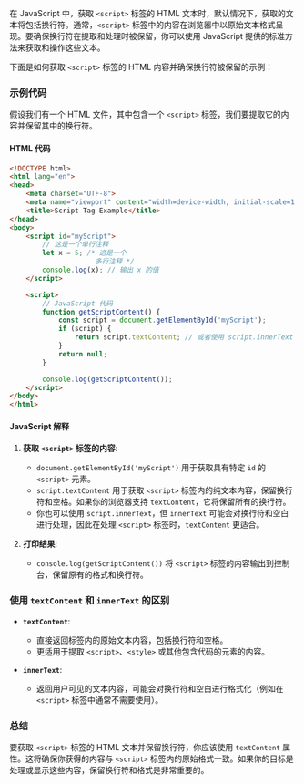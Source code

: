 在 JavaScript 中，获取 `<script>` 标签的 HTML 文本时，默认情况下，获取的文本将包括换行符。通常，`<script>` 标签中的内容在浏览器中以原始文本格式呈现。要确保换行符在提取和处理时被保留，你可以使用 JavaScript 提供的标准方法来获取和操作这些文本。

下面是如何获取 `<script>` 标签的 HTML 内容并确保换行符被保留的示例：

### 示例代码

假设我们有一个 HTML 文件，其中包含一个 `<script>` 标签，我们要提取它的内容并保留其中的换行符。

#### HTML 代码

```html
<!DOCTYPE html>
<html lang="en">
<head>
    <meta charset="UTF-8">
    <meta name="viewport" content="width=device-width, initial-scale=1.0">
    <title>Script Tag Example</title>
</head>
<body>
    <script id="myScript">
        // 这是一个单行注释
        let x = 5; /* 这是一个
                     多行注释 */
        console.log(x); // 输出 x 的值
    </script>

    <script>
        // JavaScript 代码
        function getScriptContent() {
            const script = document.getElementById('myScript');
            if (script) {
                return script.textContent; // 或者使用 script.innerText
            }
            return null;
        }

        console.log(getScriptContent());
    </script>
</body>
</html>
```

#### JavaScript 解释

1. **获取 `<script>` 标签的内容**:
   - `document.getElementById('myScript')` 用于获取具有特定 `id` 的 `<script>` 元素。
   - `script.textContent` 用于获取 `<script>` 标签内的纯文本内容，保留换行符和空格。如果你的浏览器支持 `textContent`，它将保留所有的换行符。
   - 你也可以使用 `script.innerText`，但 `innerText` 可能会对换行符和空白进行处理，因此在处理 `<script>` 标签时，`textContent` 更适合。

2. **打印结果**:
   - `console.log(getScriptContent())` 将 `<script>` 标签的内容输出到控制台，保留原有的格式和换行符。

### 使用 `textContent` 和 `innerText` 的区别

- **`textContent`**:
  - 直接返回标签内的原始文本内容，包括换行符和空格。
  - 更适用于提取 `<script>`、`<style>` 或其他包含代码的元素的内容。

- **`innerText`**:
  - 返回用户可见的文本内容，可能会对换行符和空白进行格式化（例如在 `<script>` 标签中通常不需要使用）。

### 总结

要获取 `<script>` 标签的 HTML 文本并保留换行符，你应该使用 `textContent` 属性。这将确保你获得的内容与 `<script>` 标签内的原始格式一致。如果你的目标是处理或显示这些内容，保留换行符和格式是非常重要的。